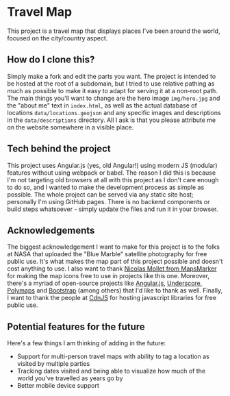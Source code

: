 # Travel Map

This project is a travel map that displays places I've been around the world, focused on the city/country aspect.

## How do I clone this?

Simply make a fork and edit the parts you want. The project is intended to be hosted at the root of a subdomain, but I tried to use relative pathing as much as possible to make it easy to adapt for serving it at a non-root path. The main things you'll want to change are the hero image `img/hero.jpg` and the "about me" text in `index.html`, as well as the actual database of locations `data/locations.geojson` and any specific images and descriptions in the `data/descriptions` directory. All I ask is that you please attribute me on the website somewhere in a visible place.

## Tech behind the project

This project uses Angular.js (yes, old Angular!) using modern JS (modular) features without using webpack or babel. The reason I did this is because I'm not targeting old browsers at all with this project as I don't care enough to do so, and I wanted to make the development process as simple as possible. The whole project can be served via any static site host; personally I'm using GitHub pages. There is no backend components or build steps whatsoever - simply update the files and run it in your browser.

## Acknowledgements

The biggest acknowledgement I want to make for this project is to the folks at NASA that uploaded the "Blue Marble" satellite photography for free public use. It's what makes the map part of this project possible and doesn't cost anything to use. I also want to thank [Nicolas Mollet from MapsMarker](https://mapicons.mapsmarker.com) for making the map icons free to use in projects like this one. Moreover, there's a myriad of open-source projects like [Angular.js](https://docs.angularjs.org/api), [Underscore](https://underscorejs.org/), [Polymaps](http://polymaps.org/) and [Bootstrap](https://getbootstrap.com/docs/4.4/about/team/) (among others) that I'd like to thank as well. Finally, I want to thank the people at [CdnJS](https://cdnjs.com/) for hosting javascript libraries for free public use.


## Potential features for the future

Here's a few things I am thinking of adding in the future:

* Support for multi-person travel maps with ability to tag a location as visited by multiple parties
* Tracking dates visited and being able to visualize how much of the world you've travelled as years go by
* Better mobile device support
